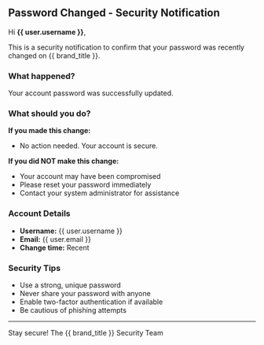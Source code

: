 ## Password Changed - Security Notification

Hi **{{ user.username }}**,

This is a security notification to confirm that your password was recently changed on {{ brand_title }}.

### What happened?

Your account password was successfully updated.

### What should you do?

**If you made this change:**

- No action needed. Your account is secure.

**If you did NOT make this change:**

- Your account may have been compromised
- Please reset your password immediately
- Contact your system administrator for assistance

### Account Details

- **Username:** {{ user.username }}
- **Email:** {{ user.email }}
- **Change time:** Recent

### Security Tips

- Use a strong, unique password
- Never share your password with anyone
- Enable two-factor authentication if available
- Be cautious of phishing attempts

---

Stay secure!
The {{ brand_title }} Security Team
